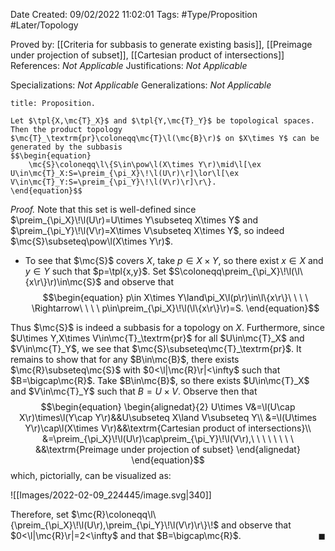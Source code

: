 <div class="topSpace"></div>

Date Created: 09/02/2022 11:02:01
Tags: #Type/Proposition #Later/Topology

Proved by: [[Criteria for subbasis to generate existing basis]], [[Preimage under projection of subset]], [[Cartesian product of intersections]]
References: <i>Not Applicable</i>
Justifications: <i>Not Applicable</i>

Specializations: <i>Not Applicable</i>
Generalizations: <i>Not Applicable</i>

``` ad-Proposition
title: Proposition.

Let $\tpl{X,\mc{T}_X}$ and $\tpl{Y,\mc{T}_Y}$ be topological spaces. Then the product topology $\mc{T}_\textrm{pr}\coloneqq\mc{T}\l(\mc{B}\r)$ on $X\times Y$ can be generated by the subbasis
$$\begin{equation}
    \mc{S}\coloneqq\l\{S\in\pow\l(X\times Y\r)\mid\l[\ex U\in\mc{T}_X:S=\preim_{\pi_X}\!\l(U\r)\r]\lor\l[\ex V\in\mc{T}_Y:S=\preim_{\pi_Y}\!\l(V\r)\r]\r\}.
\end{equation}$$

```

<i>Proof.</i> Note that this set is well-defined since $\preim_{\pi_X}\!\l(U\r)=U\times Y\subseteq X\times Y$ and $\preim_{\pi_Y}\!\l(V\r)=X\times V\subseteq X\times Y$, so indeed $\mc{S}\subseteq\pow\l(X\times Y\r)$.
* To see that $\mc{S}$ covers $X$, take $p\in X\times Y$, so there exist $x\in X$ and $y\in Y$ such that $p=\tpl{x,y}$. Set $S\coloneqq\preim_{\pi_X}\!\l(\l\{x\r\}\r)\in\mc{S}$ and observe that
$$\begin{equation}
    p\in X\times Y\land\pi_X\l(p\r)\in\l\{x\r\}\ \ \ \ \Rightarrow\ \ \ \ p\in\preim_{\pi_X}\!\l(\l\{x\r\}\r)=S.
\end{equation}$$

Thus $\mc{S}$ is indeed a subbasis for a topology on $X$. Furthermore, since $U\times Y,X\times V\in\mc{T}_\textrm{pr}$ for all $U\in\mc{T}_X$ and $V\in\mc{T}_Y$, we see that $\mc{S}\subseteq\mc{T}_\textrm{pr}$. It remains to show that for any $B\in\mc{B}$, there exists $\mc{R}\subseteq\mc{S}$ with $0<\l|\mc{R}\r|<\infty$ such that $B=\bigcap\mc{R}$. Take $B\in\mc{B}$, so there exists $U\in\mc{T}_X$ and $V\in\mc{T}_Y$ such that $B=U\times V$. Observe then that
$$\begin{equation}
    \begin{alignedat}{2}
        U\times V&=\l(U\cap X\r)\times\l(Y\cap Y\r)&&U\subseteq X\land V\subseteq Y\\
        &=\l(U\times Y\r)\cap\l(X\times V\r)&&\textrm{Cartesian product of intersections}\\
        &=\preim_{\pi_X}\!\l(U\r)\cap\preim_{\pi_Y}\!\l(V\r),\ \ \ \ \ \ \ \ &&\textrm{Preimage under projection of subset}
    \end{alignedat}
\end{equation}$$
which, pictorially, can be visualized as:

![[Images/2022-02-09_224445/image.svg|340]]

Therefore, set $\mc{R}\coloneqq\l\{\preim_{\pi_X}\!\l(U\r),\preim_{\pi_Y}\!\l(V\r)\r\}\!$ and observe that $0<\l|\mc{R}\r|=2<\infty$ and that $B=\bigcap\mc{R}$.<span style="float:right;">$\blacksquare$</span>
